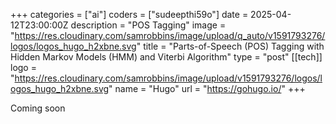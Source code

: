 +++
categories = ["ai"]
coders = ["sudeepthi59o"]
date = 2025-04-12T23:00:00Z
description = "POS Tagging"
image = "https://res.cloudinary.com/samrobbins/image/upload/q_auto/v1591793276/logos/logos_hugo_h2xbne.svg"
title = "Parts-of-Speech (POS) Tagging with Hidden Markov Models (HMM) and Viterbi Algorithm"
type = "post"
[[tech]]
logo = "https://res.cloudinary.com/samrobbins/image/upload/v1591793276/logos/logos_hugo_h2xbne.svg"
name = "Hugo"
url = "https://gohugo.io/"
+++

Coming soon